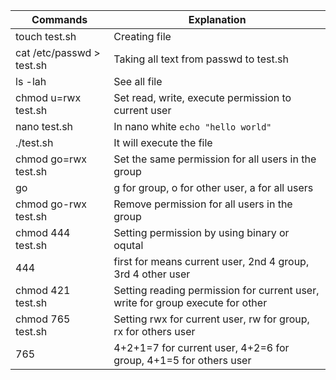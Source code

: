 | Commands | Explanation  |
|-|-|
| touch test.sh | Creating file |
| cat /etc/passwd > test.sh | Taking all text from passwd to test.sh |
| ls -lah | See all file |
| chmod u=rwx test.sh | Set read, write, execute permission to current user |
| nano test.sh | In nano white `echo "hello world"` |
| ./test.sh | It will execute the file |
| chmod go=rwx test.sh | Set the same permission for all users in the group |
| go | g for group, o for other user, a for all users |
| chmod go-rwx test.sh | Remove permission for all users in the group |
| chmod 444 test.sh | Setting permission by using binary or oqutal  |
| 444 | first for means current user, 2nd 4 group, 3rd 4 other user |
| chmod 421 test.sh | Setting reading permission for current user, write for group execute for other |
| chmod 765 test.sh | Setting rwx for current user, rw for group, rx for others user |
| 765 | 4+2+1=7 for current user, 4+2=6 for group, 4+1=5 for others user |